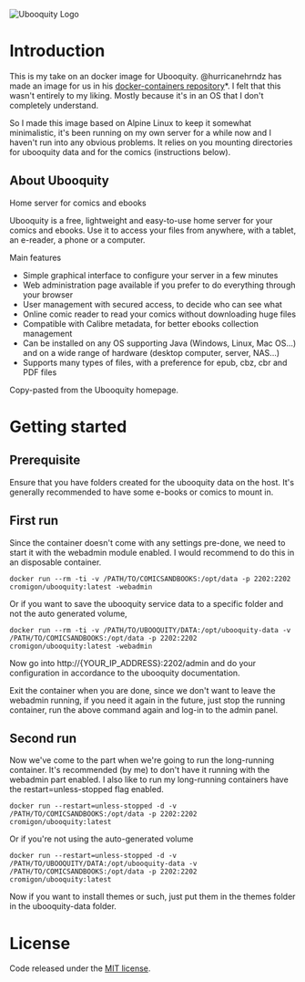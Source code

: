 ![Ubooquity Logo](http://i.imgur.com/InPPMtr.png)

# Introduction

This is my take on an docker image for Ubooquity. @hurricanehrndz has made an image for us in his [docker-containers repository](https://github.com/hurricanehrndz/docker-containers)*.
I felt that this wasn't entirely to my liking. Mostly because it's in an OS that I don't completely understand.

So I made this image based on Alpine Linux to keep it somewhat minimalistic, it's been running on my own server for a while now and I haven't run into any obvious problems.
It relies on you mounting directories for ubooquity data and for the comics (instructions below).


## About Ubooquity

Home server for comics and ebooks

Ubooquity is a free, lightweight and easy-to-use home server for your comics and ebooks. Use it to access your files from anywhere, with a tablet, an e-reader, a phone or a computer.

Main features
* Simple graphical interface to configure your server in a few minutes
* Web administration page available if you prefer to do everything through your browser
* User management with secured access, to decide who can see what
* Online comic reader to read your comics without downloading huge files
* Compatible with Calibre metadata, for better ebooks collection management
* Can be installed on any OS supporting Java (Windows, Linux, Mac OS...) and on a wide range of hardware (desktop computer, server, NAS...)
* Supports many types of files, with a preference for epub, cbz, cbr and PDF files

Copy-pasted from the Ubooquity homepage.

# Getting started

## Prerequisite

Ensure that you have folders created for the ubooquity data on the host.
It's generally recommended to have some e-books or comics to mount in.

## First run

Since the container doesn't come with any settings pre-done, we need to start it with the webadmin module enabled.
I would recommend to do this in an disposable container.

```
docker run --rm -ti -v /PATH/TO/COMICSANDBOOKS:/opt/data -p 2202:2202 cromigon/ubooquity:latest -webadmin
```

Or if you want to save the ubooquity service data to a specific folder and not the auto generated volume,

```
docker run --rm -ti -v /PATH/TO/UBOOQUITY/DATA:/opt/ubooquity-data -v /PATH/TO/COMICSANDBOOKS:/opt/data -p 2202:2202 cromigon/ubooquity:latest -webadmin
```

Now go into http://{YOUR_IP_ADDRESS}:2202/admin and do your configuration in accordance to the ubooquity documentation.

Exit the container when you are done, since we don't want to leave the webadmin running, if you need it again in the future, just stop the running container, run the above command again and log-in to the admin panel.

## Second run

Now we've come to the part when we're going to run the long-running container. It's recommended (by me) to don't have it running with the webadmin part enabled. I also like to run my long-running containers have the restart=unless-stopped flag enabled.

```
docker run --restart=unless-stopped -d -v /PATH/TO/COMICSANDBOOKS:/opt/data -p 2202:2202 cromigon/ubooquity:latest
```

Or if you're not using the auto-generated volume

```
docker run --restart=unless-stopped -d -v /PATH/TO/UBOOQUITY/DATA:/opt/ubooquity-data -v /PATH/TO/COMICSANDBOOKS:/opt/data -p 2202:2202 cromigon/ubooquity:latest
```

Now if you want to install themes or such, just put them in the themes folder in the ubooquity-data folder.


# License

Code released under the [MIT license](./LICENSE).
